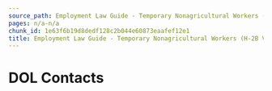 ```yaml
---
source_path: Employment Law Guide - Temporary Nonagricultural Workers (H-2B Visas).md
pages: n/a-n/a
chunk_id: 1e63f6b19d8dedf128c2b044e60873eaafef12e1
title: Employment Law Guide - Temporary Nonagricultural Workers (H-2B Visas)
---
```

# DOL Contacts
